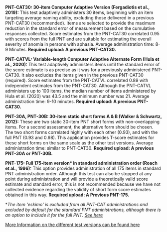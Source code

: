 **PNT-CAT30: 30-item Computer Adaptive Version (Fergadiotis et al., 2019):** This test adaptively administers 30 items, beginning with an item targeting average naming ability, excluding those delivered in a previous PNT-CAT30 (recommended). Items are selected to provide the maximum reduction in the standard error of measurement based on the cumulative responses collected. Score estimates from the PNT-CAT30 correlated 0.95 with scores from the full PNT and are suitable for estimating the overall severity of anomia in persons with aphasia. Average administration time: 8-9 Minutes. **Required upload: A previous PNT-CAT30.**

**PNT-CATVL: Variable-length Computer Adaptive Alternate Form (Hula et al., 2020):** This test adaptively administers items until the standard error of the score estimate is as precise as it was for a previously administered PNT-CAT30. It also excludes the items given in the previous PNT-CAT30 (required). Score estimates from the PNT-CATVL correlated 0.89 with independent estimates from the PNT-CAT30. Although the PNT-CATVL administers up to 100 items, the median number of items administered by Hula et al. (2020) was 43.5 and the minimum number was 21. Average administration time: 9-10 minutes. **Required upload: A previous PNT-CAT30.**

**PNT-30A, PNT-30B: 30-item static short forms A & B (Walker & Schwartz, 2012):** These are two static 30-item PNT short forms with non-overlapping items. For a second assessment, the alternative form should be chosen. The two short forms correlated highly with each other (0.93), and with the full PNT (0.93 and 0.98). This application provides T-score estimates for these short forms on the same scale as the other test versions. Average administration time: similar to PNT-CAT30. **Required upload: A previous PNT-30A or PNT-30B.**

**PNT-175: Full 175-item version\* in standard administration order (Roach et al., 1996):**
This option provides administration of all 175 items in standard PNT administration order. Although this test can also be stopped at any point during administration and will provide a theoretically valid score estimate and standard error, this is not recommended because we have not collected evidence regarding the validity of short form score estimates obtained in this way. **Required upload: A Previous PNT-175.**

\**The item 'eskimo' is excluded from all PNT-CAT administrations and excluded by default for the standard PNT administrations, although there is an option to include it for the full PNT. <a href="https://leader.pubs.asha.org/do/10.1044/leader.AE.26052021.26/full/" target="_blank">See here</a>*

<a href="https://aphasia-apps.github.io/pnt/articles/articles/PNT-Versions.html" target="_blank">More Information on the different test versions can be found here</a> 
